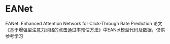 # EANet
EANet: Enhanced Attention Network for Click-Through Rate Prediction
论文《基于增强型注意力网络的点击通过率预估方法》中EANet模型代码及数据，仅供参考学习
